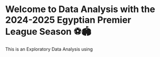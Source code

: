 # Welcome to Data Analysis with the 2024-2025 Egyptian Premier League Season ⚽️🏟️

This is an Exploratory Data Analysis using 
